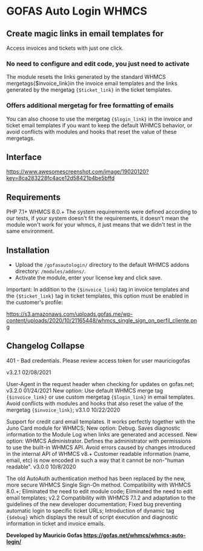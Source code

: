 # GOFAS Auto Login WHMCS


## Create magic links in email templates for
Access invoices and tickets with just one click.

### No need to configure and edit code, you just need to activate
The module resets the links generated by the standard WHMCS mergetags{$invoice_link}in the invoice email templates and the links generated by the mergetag `{$ticket_link}` in the ticket templates.


### Offers additional mergetag for free formatting of emails
You can also choose to use the mergetag `{$login_link}` in the invoice and ticket email templates if you want to keep the default WHMCS behavior, or avoid conflicts with modules and hooks that reset the value of these mergetags.

## Interface	

https://www.awesomescreenshot.com/image/19020120?key=8ca283228fc4ace12d58421b4be5bffd

## Requirements
PHP 7.1+
WHMCS 8.0.+
The system requirements were defined according to our tests, if your system doesn't fit the requirements, it doesn't mean the module won't work for your whmcs, it just means that we didn't test in the same environment.

## Installation
- Upload the `/gofasautologin/` directory to the default WHMCS addons directory: `/modules/addons/`.
- Activate the module, enter your license key and click save.

Important: In addition to the `{$invoice_link}` tag in invoice templates and the `{$ticket_link}` tag in ticket templates, this option must be enabled in the customer's profile:

https://s3.amazonaws.com/uploads.gofas.me/wp-content/uploads/2020/10/21165448/whmcs_single_sign_on_perfil_cliente.png

## Changelog Collapse

401 - Bad credentials.
Please review access token for user mauriciogofas

v3.2.1
02/08/2021

User-Agent in the request header when checking for updates on gofas.net;
v3.2.0
01/24/2021
New option: Use default WHMCS merge tag `{$invoice_link}` or use custom mergetag `{$login_link}` in email templates. Avoid conflicts with modules and hooks that also reset the value of the mergetag `{$invoice_link}`;
v3.1.0
10/22/2020

Support for credit card email templates. It works perfectly together with the Juno Card module for WHMCS;
New option: Debug. Saves diagnostic information to the Module Log when links are generated and accessed.
New option: WHMCS Administrator. Defines the administrator with permissions to use the built-in WHMCS API. Avoid errors caused by changes introduced in the internal API of WHMCS v8.+
Customer readable information (name, email, etc) is now encoded in such a way that it cannot be non-"human readable".
v3.0.0
10/8/2020

The old AutoAuth authentication method has been replaced by the new, more secure WHMCS Single Sign-On method.
Compatibility with WHMCS 8.0.+;
Eliminated the need to edit module code;
Eliminated the need to edit email templates;
v2.2
Compatibility with WHMCS 7.1.2 and adaptation to the guidelines of the new developer documentation;
Fixed bug preventing automatic login to specific ticket URLs;
Introduction of dynamic tag `{$debug}` which displays the result of script execution and diagnostic information in ticket and invoice emails.

**Developed by Mauricio Gofas
https://gofas.net/whmcs/whmcs-auto-login/**
